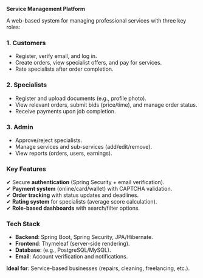 **Service Management Platform**  

A web-based system for managing professional services with three key roles:  

### **1. Customers**  
- Register, verify email, and log in.  
- Create orders, view specialist offers, and pay for services.  
- Rate specialists after order completion.  

### **2. Specialists**  
- Register and upload documents (e.g., profile photo).  
- View relevant orders, submit bids (price/time), and manage order status.  
- Receive payments upon job completion.  

### **3. Admin**  
- Approve/reject specialists.  
- Manage services and sub-services (add/edit/remove).  
- View reports (orders, users, earnings).  

### **Key Features**  
✔ Secure **authentication** (Spring Security + email verification).  
✔ **Payment system** (online/card/wallet) with CAPTCHA validation.  
✔ **Order tracking** with status updates and deadlines.  
✔ **Rating system** for specialists (average score calculation).  
✔ **Role-based dashboards** with search/filter options.  

### **Tech Stack**  
- **Backend**: Spring Boot, Spring Security, JPA/Hibernate.  
- **Frontend**: Thymeleaf (server-side rendering).  
- **Database**: (e.g., PostgreSQL/MySQL).  
- **Email**: Account verification and notifications.  

**Ideal for**: Service-based businesses (repairs, cleaning, freelancing, etc.).
